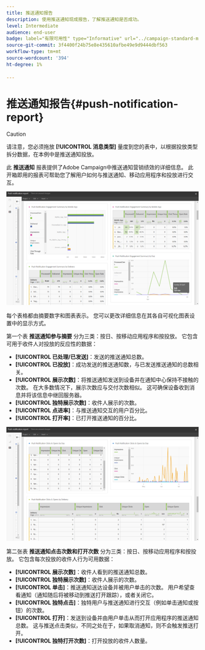 ```yaml
---
title: 推送通知报告
description: 使用推送通知现成报告，了解推送通知是否成功。
level: Intermediate
audience: end-user
badge: label="有限可用性" type="Informative" url="../campaign-standard-migration-home.md" tooltip="仅限于Campaign Standard已迁移的用户"
source-git-commit: 3f4400f24b75e8e435610afbe49e9d9444dbf563
workflow-type: tm+mt
source-wordcount: '394'
ht-degree: 1%

---
```


# 推送通知报告{#push-notification-report}

>[!CAUTION]
>
>请注意，您必须拖放 **[!UICONTROL 消息类型]** 量度到您的表中，以根据投放类型拆分数据，在本例中是推送通知投放。

此 **推送通知** 报表提供了Adobe Campaign中推送通知营销绩效的详细信息。 此开箱即用的报表可帮助您了解用户如何与推送通知、移动应用程序和投放进行交互。

![](assets/dynamic_report_push.png)

每个表格都由摘要数字和图表表示。 您可以更改详细信息在其各自可视化图表设置中的显示方式。

第一个表 **推送通知参与摘要** 分为三类：按日、按移动应用程序和按投放。 它包含可用于收件人对投放的反应性的数据：

* **[!UICONTROL 已处理/已发送]**：发送的推送通知总数。
* **[!UICONTROL 已投放]**：成功发送的推送通知数，与已发送推送通知的总数相关。
* **[!UICONTROL 展示次数]**：将推送通知发送到设备并在通知中心保持不接触的次数。 在大多数情况下，展示次数应与交付次数相似。 这可确保设备收到消息并将该信息中继回服务器。
* **[!UICONTROL 独特展示次数]**：收件人展示的次数。
* **[!UICONTROL 点进率]**：与推送通知交互的用户百分比。
* **[!UICONTROL 打开率]**：已打开推送通知的百分比。

![](assets/dynamic_report_push_2.png)

第二张表 **推送通知点击次数和打开次数** 分为三类：按日、按移动应用程序和按投放。 它包含每次投放的收件人行为可用数据：

* **[!UICONTROL 展示次数]**：收件人看到的推送通知总数。
* **[!UICONTROL 独特展示次数]**：收件人展示的次数。
* **[!UICONTROL 单击]**：推送通知送达设备并被用户单击的次数。 用户希望查看通知（通知随后将被移动到推送打开跟踪），或者关闭它。
* **[!UICONTROL 独特点击]**：独特用户与推送通知进行交互（例如单击通知或按钮）的次数。
* **[!UICONTROL 打开]**：发送到设备并由用户单击从而打开应用程序的推送通知总数。 这与推送点击类似，不同之处在于，如果取消通知，则不会触发推送打开。
* **[!UICONTROL 独特打开次数]**：打开投放的收件人数量。
